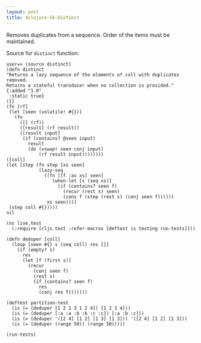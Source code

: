 ```yaml
---
layout: post
title: 4clojure-56-Distinct
---
```


Removes duplicates from a sequence. Order of the items must be maintained.

Source for ```distinct``` function:

    user=> (source distinct)
    (defn distinct
    "Returns a lazy sequence of the elements of coll with duplicates removed.
    Returns a stateful transducer when no collection is provided."
    {:added "1.0"
     :static true}
    ([]
    (fn [rf]
     (let [seen (volatile! #{})]
       (fn
         ([] (rf))
         ([result] (rf result))
         ([result input]
          (if (contains? @seen input)
            result
            (do (vswap! seen conj input)
                (rf result input))))))))
    ([coll]
    (let [step (fn step [xs seen]
                (lazy-seq
                  ((fn [[f :as xs] seen]
                     (when-let [s (seq xs)]
                       (if (contains? seen f)
                         (recur (rest s) seen)
                         (cons f (step (rest s) (conj seen f))))))
                   xs seen)))]
     (step coll #{}))))
    nil


<pre><code class="language-klipse">(ns live.test
  (:require [cljs.test :refer-macros [deftest is testing run-tests]]))

(defn deduper [coll]
  (loop [seen #{} s (seq coll) res []]
    (if (empty? s)
      res
      (let [f (first s)]
        (recur
          (conj seen f)
          (rest s)
          (if (contains? seen f)
            res
            (conj res f)))))))
  
(deftest partition-test
  (is (= (deduper [1 2 1 3 1 2 4]) [1 2 3 4]))
  (is (= (deduper [:a :a :b :b :c :c]) [:a :b :c]))
  (is (= (deduper '([2 4] [1 2] [1 3] [1 3])) '([2 4] [1 2] [1 3]))
  (is (= (deduper (range 50)) (range 50)))))

(run-tests)
</code></pre>
